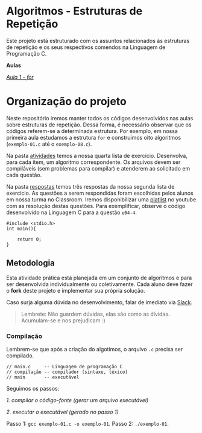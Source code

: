 # Algoritmos - Estruturas de Repetição

Este projeto está estruturado com os assuntos relacionados às estruturas de repetição e os seus respectivos comendos na Linguagem de Programação C.

**Aulas**

*[Aula 1 - for ](https://github.com/ifpb-disciplinas-2020-2/controle-algoritmos-repeticao/commit/a89b16cc3ec82532eeb96be67e679f144b026e28)* 


# Organização do projeto

Neste repositório iremos manter todos os códigos desenvolvidos nas aulas sobre estruturas de repetição. Dessa forma, é necessário observar que os códigos referem-se a determinada estrutura. Por exemplo, em nossa primeira aula estudamos a estrutura `for` e construimos oito algoritmos (`exemplo-01.c` até o `exemplo-08.c`).

Na pasta [atividades](/atividades) temos a nossa quarta lista de exercício. Desenvolva, para cada item, um algoritmo correspondente.
Os arquivos devem ser compiláveis (sem problemas para compilar) e atenderem ao solicitado em cada questão.

Na pasta [respostas](/respostas) temos três respostas da nossa segunda lista de exercício. As questões a serem respondidas foram escolhidas pelos alunos em nossa turma no Classroom. Iremos disponibilizar uma  [platlist](/respostas) no youtube com as resolução destas questões. 
Para exemplificar, observe o código desenvolvido na Linguagem C para a questão `e04-4`.

```
#include <stdio.h> 
int main(){    
   
    return 0;
}
```

## Metodologia

Esta atividade prática está planejada em um conjunto de algoritmos e para ser desenvolvida individualmente ou coletivamente. 
Cada aluno deve fazer o __fork__ deste projeto e implementar sua própria solução. 

Caso surja alguma dúvida no desenvolvimento, falar de imediato via [Slack](https://ifpb20202algo-ca55489.slack.com/archives/C01R432V3C6). 

> Lembrete: Não guardem dúvidas, elas são como as dívidas. Acumulam-se e nos prejudicam :)

### Compilação

Lembrem-se que após a criação do algotimos, o arquivo `.c` precisa ser compilado.

```
// main.c     -- Linguagem de programação C
// compilação -- compilador (sintaxe, léxico)
// main       -- executável
```

Seguimos os passos:

*1. compilar o código-fonte (gerar um arquivo executável)*

*2. executar o executável (gerado no passo 1)*

Passo 1: `gcc exemplo-01.c -o exemplo-01`.
Passo 2: `./exemplo-01`.